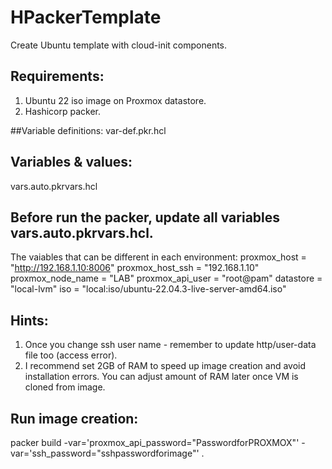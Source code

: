 # HPackerTemplate

Create Ubuntu template with cloud-init components.

## Requirements:
1. Ubuntu 22 iso image on Proxmox datastore.
2. Hashicorp packer.

##Variable definitions:
var-def.pkr.hcl

## Variables & values:
vars.auto.pkrvars.hcl

## Before run the packer, update all variables vars.auto.pkrvars.hcl. 
The vaiables that can be different in each environment:
proxmox_host = "http://192.168.1.10:8006"
proxmox_host_ssh = "192.168.1.10"
proxmox_node_name =  "LAB"
proxmox_api_user = "root@pam"
datastore = "local-lvm"
iso = "local:iso/ubuntu-22.04.3-live-server-amd64.iso"

## Hints:
1. Once you change ssh user name - remember to update http/user-data file too (access error).
2. I recommend set 2GB of RAM to speed up image creation and avoid installation errors. You can adjust amount of RAM later once VM is cloned from image.

## Run image creation:
packer build  -var='proxmox_api_password="PasswordforPROXMOX"' -var='ssh_password="sshpasswordforimage"' . 
